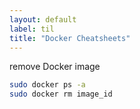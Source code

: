 ```yaml
---
layout: default
label: til
title: "Docker Cheatsheets"
---
```


remove Docker image 
```bash
sudo docker ps -a
sudo docker rm image_id
```


